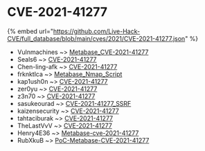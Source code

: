 # CVE-2021-41277
{% embed url="https://github.com/Live-Hack-CVE/full_database/blob/main/cves/2021/CVE-2021-41277.json" %}

* Vulnmachines ~> [Metabase_CVE-2021-41277](https://www.alice-snow.ru/2021/database/cve-2021-41277/metabase_cve-2021-41277-vulnmachines)
* Seals6 ~> [CVE-2021-41277](https://www.alice-snow.ru/2021/database/cve-2021-41277/cve-2021-41277-seals6)
* Chen-ling-afk ~> [CVE-2021-41277](https://www.alice-snow.ru/2021/database/cve-2021-41277/cve-2021-41277-chen-ling-afk)
* frknktlca ~> [Metabase_Nmap_Script](https://www.alice-snow.ru/2021/database/cve-2021-41277/metabase_nmap_script-frknktlca)
* kap1ush0n ~> [CVE-2021-41277](https://www.alice-snow.ru/2021/database/cve-2021-41277/cve-2021-41277-kap1ush0n)
* zer0yu ~> [CVE-2021-41277](https://www.alice-snow.ru/2021/database/cve-2021-41277/cve-2021-41277-zer0yu)
* z3n70 ~> [CVE-2021-41277](https://www.alice-snow.ru/2021/database/cve-2021-41277/cve-2021-41277-z3n70)
* sasukeourad ~> [CVE-2021-41277_SSRF](https://www.alice-snow.ru/2021/database/cve-2021-41277/cve-2021-41277_ssrf-sasukeourad)
* kaizensecurity ~> [CVE-2021-41277](https://www.alice-snow.ru/2021/database/cve-2021-41277/cve-2021-41277-kaizensecurity)
* tahtaciburak ~> [CVE-2021-41277](https://www.alice-snow.ru/2021/database/cve-2021-41277/cve-2021-41277-tahtaciburak)
* TheLastVvV ~> [CVE-2021-41277](https://www.alice-snow.ru/2021/database/cve-2021-41277/cve-2021-41277-thelastvvv)
* Henry4E36 ~> [Metabase-cve-2021-41277](https://www.alice-snow.ru/2021/database/cve-2021-41277/metabase-cve-2021-41277-henry4e36)
* RubXkuB ~> [PoC-Metabase-CVE-2021-41277](https://www.alice-snow.ru/2021/database/cve-2021-41277/poc-metabase-cve-2021-41277-rubxkub)